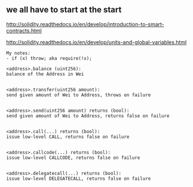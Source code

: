 ## we all have to start at the start


http://solidity.readthedocs.io/en/develop/introduction-to-smart-contracts.html

http://solidity.readthedocs.io/en/develop/units-and-global-variables.html

```
My notes:
- if (x) throw; aka require(!x);

<address>.balance (uint256):
balance of the Address in Wei


<address>.transfer(uint256 amount):
send given amount of Wei to Address, throws on failure


<address>.send(uint256 amount) returns (bool):
send given amount of Wei to Address, returns false on failure


<address>.call(...) returns (bool):
issue low-level CALL, returns false on failure


<address>.callcode(...) returns (bool):
issue low-level CALLCODE, returns false on failure


<address>.delegatecall(...) returns (bool):
issue low-level DELEGATECALL, returns false on failure
```